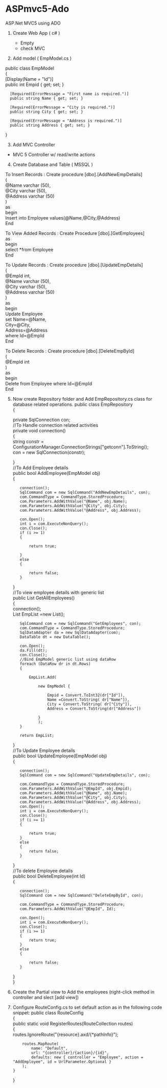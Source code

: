 # ASPmvc5-Ado
ASP.Net MVC5 using ADO

1. Create Web App ( c# )
    - Empty
    - check MVC
    
2. Add model ( EmpModel.cs )
  
  public class EmpModel  
  {  
      [Display(Name = "Id")]  
      public int Empid { get; set; }  
  
      [Required(ErrorMessage = "First name is required.")]  
      public string Name { get; set; }  
  
      [Required(ErrorMessage = "City is required.")]  
      public string City { get; set; }  
  
      [Required(ErrorMessage = "Address is required.")]  
      public string Address { get; set; }  
  
  } 
  
3. Add MVC Controller
  - MVC 5 Controller w/ read/write actions
  
4. Create Database and Table ( MSSQL )

  To Insert Records :
  Create procedure [dbo].[AddNewEmpDetails]  
  (  
     @Name varchar (50),  
     @City varchar (50),  
     @Address varchar (50)  
  )  
  as  
  begin  
     Insert into Employee values(@Name,@City,@Address)  
  End 
  
  To View Added Records :
  Create Procedure [dbo].[GetEmployees]  
  as  
  begin  
     select *from Employee  
  End 

  To Update Records :
  Create procedure [dbo].[UpdateEmpDetails]  
  (  
     @EmpId int,  
     @Name varchar (50),  
     @City varchar (50),  
     @Address varchar (50)  
  )  
  as  
  begin  
     Update Employee   
     set Name=@Name,  
     City=@City,  
     Address=@Address  
     where Id=@EmpId  
  End 
  
  To Delete Records :
  Create procedure [dbo].[DeleteEmpById]  
  (  
     @EmpId int  
  )  
  as   
  begin  
     Delete from Employee where Id=@EmpId  
  End 

5. Now create Repository folder and Add EmpRepository.cs class for database related operations.
  public class EmpRepository    
  {    

      private SqlConnection con;    
      //To Handle connection related activities    
      private void connection()    
      {    
          string constr = ConfigurationManager.ConnectionStrings["getconn"].ToString();    
          con = new SqlConnection(constr);    

      }    
      //To Add Employee details    
      public bool AddEmployee(EmpModel obj)    
      {    

          connection();    
          SqlCommand com = new SqlCommand("AddNewEmpDetails", con);    
          com.CommandType = CommandType.StoredProcedure;    
          com.Parameters.AddWithValue("@Name", obj.Name);    
          com.Parameters.AddWithValue("@City", obj.City);    
          com.Parameters.AddWithValue("@Address", obj.Address);    

          con.Open();    
          int i = com.ExecuteNonQuery();    
          con.Close();    
          if (i >= 1)    
          {    

              return true;    

          }    
          else    
          {    

              return false;    
          }    


      }    
      //To view employee details with generic list     
      public List<EmpModel> GetAllEmployees()    
      {    
          connection();    
          List<EmpModel> EmpList =new List<EmpModel>();    


          SqlCommand com = new SqlCommand("GetEmployees", con);    
          com.CommandType = CommandType.StoredProcedure;    
          SqlDataAdapter da = new SqlDataAdapter(com);    
          DataTable dt = new DataTable();    

          con.Open();    
          da.Fill(dt);    
          con.Close();    
          //Bind EmpModel generic list using dataRow     
          foreach (DataRow dr in dt.Rows)    
          {    

              EmpList.Add(    

                  new EmpModel {    

                      Empid = Convert.ToInt32(dr["Id"]),    
                      Name =Convert.ToString( dr["Name"]),    
                      City = Convert.ToString( dr["City"]),    
                      Address = Convert.ToString(dr["Address"])    

                  }   
                  );
          }    

          return EmpList;
      }    
      //To Update Employee details    
      public bool UpdateEmployee(EmpModel obj)    
      {    

          connection();    
          SqlCommand com = new SqlCommand("UpdateEmpDetails", con);    

          com.CommandType = CommandType.StoredProcedure;    
          com.Parameters.AddWithValue("@EmpId", obj.Empid);    
          com.Parameters.AddWithValue("@Name", obj.Name);    
          com.Parameters.AddWithValue("@City", obj.City);    
          com.Parameters.AddWithValue("@Address", obj.Address);    
          con.Open();    
          int i = com.ExecuteNonQuery();    
          con.Close();    
          if (i >= 1)    
          {    

              return true;
          }    
          else    
          {
              return false;    
          }
      }    
      //To delete Employee details    
      public bool DeleteEmployee(int Id)    
      {    

          connection();    
          SqlCommand com = new SqlCommand("DeleteEmpById", con);    

          com.CommandType = CommandType.StoredProcedure;    
          com.Parameters.AddWithValue("@EmpId", Id);    

          con.Open();    
          int i = com.ExecuteNonQuery();    
          con.Close();    
          if (i >= 1)    
          {
              return true;
          }    
          else    
          {    

              return false;    
          }
      }    
    }   
  
  6. Create the Partial view to Add the employees (right-click method in controller and slect [add view])
  
  7. Configure RouteConfig.cs to set default action as in the following code snippet:
    public class RouteConfig  
     {  
         public static void RegisterRoutes(RouteCollection routes)  
         {  
             routes.IgnoreRoute("{resource}.axd/{*pathInfo}");  

             routes.MapRoute(  
                 name: "Default",  
                 url: "{controller}/{action}/{id}",  
                 defaults: new { controller = "Employee", action = "AddEmployee", id = UrlParameter.Optional }  
             );  
         }  
     } 
